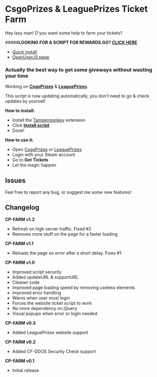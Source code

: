 # CsgoPrizes & LeaguePrizes Ticket Farm
Hey lazy man! D'you want some help to farm your tickets?

#####**LOOKING FOR A SCRIPT FOR REWARDS.GG? [CLICK HERE](https://github.com/DeathMiner/RewardsGG-Farm)**

- [Quick install](https://github.com/DeathMiner/CsgoPrizes-LeaguePrizes-Ticket-Farm/raw/master/csgoprizes-leagueprizes-ticket-farm.user.js)
- [OpenUserJS page](https://openuserjs.org/scripts/DeathMiner/CsgoPrizes_LeaguePrizes_Ticket_Farm)

### Actually the best way to get some giveways without wasting your time

Working on **[CsgoPrizes](http://csgoprizes.com)** & **[LeaguePrizes](http://leagueprizes.com)**.

This script is now updating automatically, you don't need to go & check updates by yourself.

**How to install:**
- Install the [Tampermonkey](http://tampermonkey.net/) extension
- Click **[Install script](https://github.com/DeathMiner/CsgoPrizes-LeaguePrizes-Ticket-Farm/raw/master/csgoprizes-leagueprizes-ticket-farm.user.js)**
- Done!

**How to use it:**
- Open [CsgoPrizes](http://csgoprizes.com) or [LeaguePrizes](http://leagueprizes.com)
- Login with your Steam account
- Go to **Get Tickets**
- Let the magic happen

## Issues
Feel free to report any bug, or suggest me some new features!

## Changelog

**CP-FARM v1.2**
+ Refresh on high server traffic. Fixed #2
+ Removes more stuff on the page for a faster loading

**CP-FARM v1.1**
+ Reloads the page on error after a short delay. Fixes #1

**CP-FARM v1.0**
+ Improved script security
+ Added updateURL & supportURL
+ Cleaner code
+ Improved page loading speed by removing useless elements
+ Improved error handling
+ Warns when user must login
+ Forces the website ticket script to work
+ No more dependency on jQuery
+ Visual popups when error or login needed

**CP-FARM v0.3**
+ Added LeaguePrizes website support

**CP-FARM v0.2**
+ Added CF-DDOS Security Check support

**CP-FARM v0.1**
- Initial release
